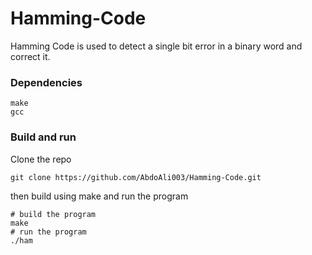 # Hamming-Code
Hamming Code is used to detect a single bit error in a binary word and correct it.

### Dependencies
```
make
gcc
```
### Build and run
Clone the repo
```
git clone https://github.com/AbdoAli003/Hamming-Code.git
```
then build using make and run the program
```shell
# build the program
make
# run the program
./ham
```
